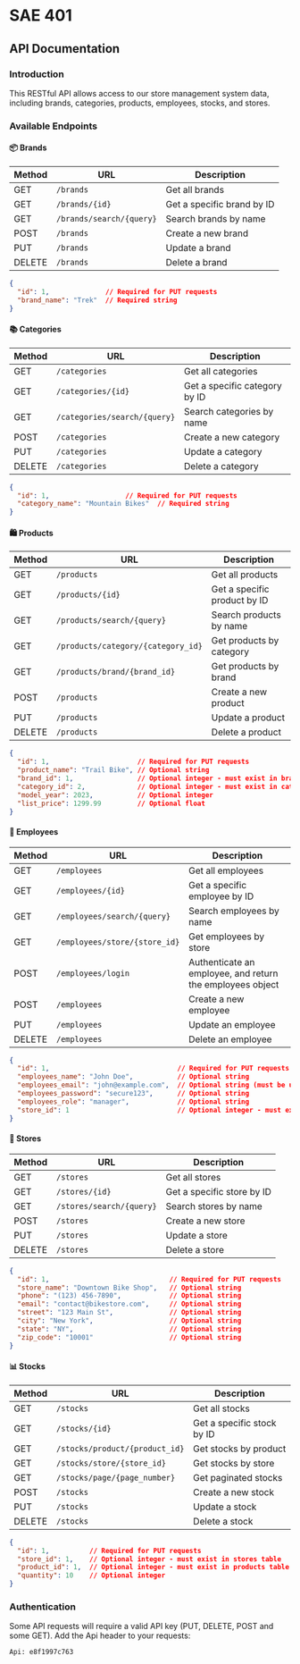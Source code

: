 # SAE 401

## API Documentation

### Introduction
This RESTful API allows access to our store management system data, including brands, categories, products, employees, stocks, and stores.

### Available Endpoints

#### 📦 Brands

| Method | URL | Description |
|--------|-----|-------------|
| GET | `/brands` | Get all brands |
| GET | `/brands/{id}` | Get a specific brand by ID |
| GET | `/brands/search/{query}` | Search brands by name |
| POST | `/brands` | Create a new brand |
| PUT | `/brands` | Update a brand |
| DELETE | `/brands` | Delete a brand |

```json
{
  "id": 1,              // Required for PUT requests
  "brand_name": "Trek"  // Required string
}
```

#### 📚 Categories

| Method | URL | Description |
|--------|-----|-------------|
| GET | `/categories` | Get all categories |
| GET | `/categories/{id}` | Get a specific category by ID |
| GET | `/categories/search/{query}` | Search categories by name |
| POST | `/categories` | Create a new category |
| PUT | `/categories` | Update a category |
| DELETE | `/categories` | Delete a category |

```json
{
  "id": 1,                   // Required for PUT requests
  "category_name": "Mountain Bikes"  // Required string
}
```

#### 🛍️ Products

| Method | URL | Description |
|--------|-----|-------------|
| GET | `/products` | Get all products |
| GET | `/products/{id}` | Get a specific product by ID |
| GET | `/products/search/{query}` | Search products by name |
| GET | `/products/category/{category_id}` | Get products by category |
| GET | `/products/brand/{brand_id}` | Get products by brand |
| POST | `/products` | Create a new product |
| PUT | `/products` | Update a product |
| DELETE | `/products` | Delete a product |

```json
{
  "id": 1,                      // Required for PUT requests
  "product_name": "Trail Bike", // Optional string
  "brand_id": 1,                // Optional integer - must exist in brands table
  "category_id": 2,             // Optional integer - must exist in categories table
  "model_year": 2023,           // Optional integer
  "list_price": 1299.99         // Optional float
}
```

#### 👥 Employees

| Method | URL | Description |
|--------|-----|-------------|
| GET | `/employees` | Get all employees |
| GET | `/employees/{id}` | Get a specific employee by ID |
| GET | `/employees/search/{query}` | Search employees by name |
| GET | `/employees/store/{store_id}` | Get employees by store |
| POST | `/employees/login` | Authenticate an employee, and return the employees object |
| POST | `/employees` | Create a new employee |
| PUT | `/employees` | Update an employee |
| DELETE | `/employees` | Delete an employee |

```json
{
  "id": 1,                                // Required for PUT requests
  "employees_name": "John Doe",           // Optional string
  "employees_email": "john@example.com",  // Optional string (must be unique)
  "employees_password": "secure123",      // Optional string
  "employees_role": "manager",            // Optional string
  "store_id": 1                           // Optional integer - must exist in stores table
}
```

#### 🏬 Stores

| Method | URL | Description |
|--------|-----|-------------|
| GET | `/stores` | Get all stores |
| GET | `/stores/{id}` | Get a specific store by ID |
| GET | `/stores/search/{query}` | Search stores by name |
| POST | `/stores` | Create a new store |
| PUT | `/stores` | Update a store |
| DELETE | `/stores` | Delete a store |

```json
{
  "id": 1,                              // Required for PUT requests
  "store_name": "Downtown Bike Shop",   // Optional string
  "phone": "(123) 456-7890",            // Optional string
  "email": "contact@bikestore.com",     // Optional string
  "street": "123 Main St",              // Optional string
  "city": "New York",                   // Optional string
  "state": "NY",                        // Optional string
  "zip_code": "10001"                   // Optional string
}
```

#### 📊 Stocks

| Method | URL | Description |
|--------|-----|-------------|
| GET | `/stocks` | Get all stocks |
| GET | `/stocks/{id}` | Get a specific stock by ID |
| GET | `/stocks/product/{product_id}` | Get stocks by product |
| GET | `/stocks/store/{store_id}` | Get stocks by store |
| GET | `/stocks/page/{page_number}` | Get paginated stocks |
| POST | `/stocks` | Create a new stock |
| PUT | `/stocks` | Update a stock |
| DELETE | `/stocks` | Delete a stock |

```json
{
  "id": 1,          // Required for PUT requests
  "store_id": 1,    // Optional integer - must exist in stores table
  "product_id": 1,  // Optional integer - must exist in products table
  "quantity": 10    // Optional integer
}
```

### Authentication

Some API requests will require a valid API key (PUT, DELETE, POST and some GET).
Add the Api header to your requests:

```
Api: e8f1997c763
```